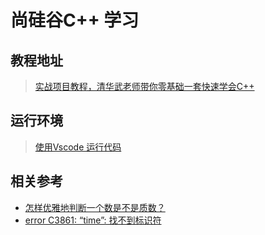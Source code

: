 <!--
 * @Author: zyw_Wayne
 * @Date: 2023-06-05 14:57:12
 * @LastEditTime: 2023-06-05 15:02:58
-->

# 尚硅谷C++ 学习

## 教程地址

> [实战项目教程，清华武老师带你零基础一套快速学会C++](https://www.bilibili.com/video/BV1eL41187JS)

## 运行环境

> [使用Vscode 运行代码](https://www.bilibili.com/video/BV1r4411E7Be)

## 相关参考

- [怎样优雅地判断一个数是不是质数？](https://zhuanlan.zhihu.com/p/113815619)
- [error C3861: “time”: 找不到标识符](https://blog.csdn.net/duan19920101/article/details/51851614)
